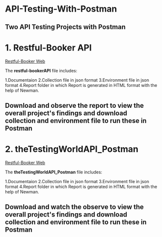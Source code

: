 # API-Testing-With-Postman

## Two API Testing Projects with Postman

# 1. Restful-Booker API

[Restful-Booker Web](https://restful-booker.herokuapp.com/)

The **restful-bookerAPI** file includes:

1.Documentaion
2.Collection file in json format
3.Environment file in json format
4.Report folder in which Report is generated in HTML format with the help of Newman.

## Download and observe the report to view the overall project's findings and download collection and environment file to run these in Postman


# 2. theTestingWorldAPI_Postman

[Restful-Booker Web](https://thetestingworldapi.com/)

The **theTestingWorldAPI_Postman** file includes:

1.Documentaion
2.Collection file in json format
3.Environment file in json format
4.Report folder in which Report is generated in HTML format with the help of Newman.

## Download and watch the observe to view the overall project's findings and download collection and environment file to run these in Postman


